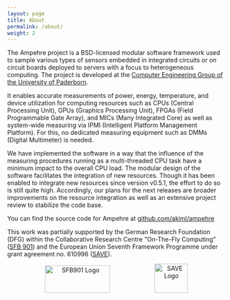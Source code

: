 ```yaml
---
layout: page
title: About
permalink: /about/
weight: 2
---
```


The Ampehre project is a BSD-licensed modular software framework used to sample various types of sensors embedded in integrated circuits or on circuit boards
deployed to servers with a focus to heterogeneous computing. The project is developed at the [Computer Engineering Group of the University of Paderborn](http://www-old.cs.uni-paderborn.de/fachgebiete/computer-engineering-group.html).

It enables accurate measurements of power, energy, temperature, and device utilization for computing resources such as CPUs (Central Processing Unit),
GPUs (Graphics Processing Unit), FPGAs (Field Programmable Gate Array), and MICs (Many Integrated Core) as well as system-wide measuring via IPMI (Intelligent Platform Management Platform).
For this, no dedicated measuring equipment such as DMMs (Digital Multimeter) is needed.

We have implemented the software in a way that the influence of the measuring procedures running as a multi-threaded CPU task have a minimum impact to the overall CPU load.
The modular design of the software facilitates the integration of new resources.
Though it has been enabled to integrate new resources since version v0.5.1, the effort to do so is still quite high.
Accordingly, our plans for the next releases are broader improvements on the resource integration as well as an extensive project review to stabilize the code base.

You can find the source code for Ampehre at [github.com/akiml/ampehre](https://github.com/akiml/ampehre)

This work was partially supported by the German Research Foundation (DFG) within the Collaborative Research Centre "On-The-Fly Computing" ([SFB 901](http://sfb901.uni-paderborn.de)) and the European Union Seventh Framework Programme under grant agreement no. 610996 ([SAVE](http://www.fp7-save.eu)).

<center>
<a href="http://sfb901.uni-paderborn.de"><img src="{{ site.baseurl }}/assets/sfb901_logo.png" alt="SFB901 Logo" width="150" height="63" hspace="50"></a>
<a href="http://www.fp7-save.eu"><img src="{{ site.baseurl }}/assets/save_logo.png" alt="SAVE Logo" width="77" height="67" hspace="50"></a>
</center>
